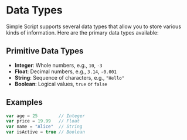 # Data Types

Simple Script supports several data types that allow you to store various kinds of information. Here are the primary data types available:

## Primitive Data Types

- **Integer**: Whole numbers, e.g., `10`, `-3`
- **Float**: Decimal numbers, e.g., `3.14`, `-0.001`
- **String**: Sequence of characters, e.g., `"Hello"`
- **Boolean**: Logical values, `true` or `false`

## Examples

```ts
var age = 25        // Integer
var price = 19.99   // Float
var name = "Alice"  // String
var isActive = true // Boolean
```
